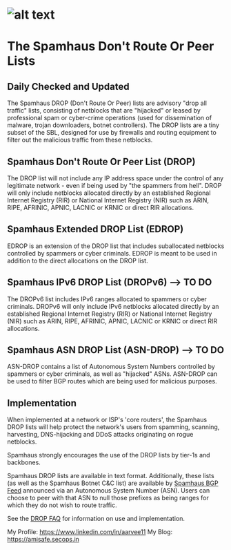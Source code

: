 # ![alt text](https://www.spamhaus.org/images/sh_logo2.jpg)
# The Spamhaus Don't Route Or Peer Lists
## Daily Checked and Updated

The Spamhaus DROP (Don't Route Or Peer) lists are advisory "drop all traffic" lists, consisting of netblocks that are "hijacked" or leased by professional spam or cyber-crime operations (used for dissemination of malware, trojan downloaders, botnet controllers). The DROP lists are a tiny subset of the SBL, designed for use by firewalls and routing equipment to filter out the malicious traffic from these netblocks. 

## Spamhaus Don't Route Or Peer List (DROP)

The DROP list will not include any IP address space under the control of any legitimate network - even if being used by "the spammers from hell". DROP will only include netblocks allocated directly by an established Regional Internet Registry (RIR) or National Internet Registry (NIR) such as ARIN, RIPE, AFRINIC, APNIC, LACNIC or KRNIC or direct RIR allocations.

## Spamhaus Extended DROP List (EDROP)
EDROP is an extension of the DROP list that includes suballocated netblocks controlled by spammers or cyber criminals. EDROP is meant to be used in addition to the direct allocations on the DROP list.

## Spamhaus IPv6 DROP List (DROPv6) --> TO DO
The DROPv6 list includes IPv6 ranges allocated to spammers or cyber criminals. DROPv6 will only include IPv6 netblocks allocated directly by an established Regional Internet Registry (RIR) or National Internet Registry (NIR) such as ARIN, RIPE, AFRINIC, APNIC, LACNIC or KRNIC or direct RIR allocations.

## Spamhaus ASN DROP List (ASN-DROP) --> TO DO
ASN-DROP contains a list of Autonomous System Numbers controlled by spammers or cyber criminals, as well as "hijacked" ASNs. ASN-DROP can be used to filter BGP routes which are being used for malicious purposes. 

## Implementation
When implemented at a network or ISP's 'core routers', the Spamhaus DROP lists will help protect the network's users from spamming, scanning, harvesting, DNS-hijacking and DDoS attacks originating on rogue netblocks.

Spamhaus strongly encourages the use of the DROP lists by tier-1s and backbones.

Spamhaus DROP lists are available in text format. Additionally, these lists (as well as the Spamhaus Botnet C&C list) are available by [Spamhaus BGP Feed](https://www.spamhaus.org/bgpf/) announced via an Autonomous System Number (ASN). Users can choose to peer with that ASN to null those prefixes as being ranges for which they do not wish to route traffic.

See the [DROP FAQ](https://www.spamhaus.org/faq/section/DROP%20FAQ) for information on use and implementation.

My Profile: https://www.linkedin.com/in/aarvee11
My Blog: https://amisafe.secops.in
